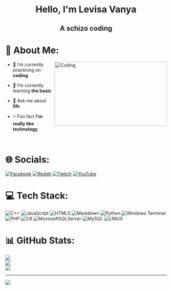 <h1 align = "center">Hello, I'm Levisa Vanya</h1>
<h2 align = "center">A schizo coding</h2>


# 💫 About Me:
<img align="right" alt="Coding" width="350" height = "200" src="https://media3.giphy.com/media/v1.Y2lkPTc5MGI3NjExcGgwdG16NGFyMmV3N2draWd2dDlkNm8yNW1mc2FnMG04eDlnMjE3NSZlcD12MV9pbnRlcm5hbF9naWZfYnlfaWQmY3Q9Zw/RgZFvGuI4OxLjuSvRF/giphy.gif"/>

- 🔭 I’m currently practicing on **coding**

- 🌱 I’m currently learning **the basic**

- 💬 Ask me about **life**

- ⚡ Fun fact **I'm really like technology**
<br>

# 🌐 Socials:
[![Facebook](https://img.shields.io/badge/Facebook-%231877F2.svg?logo=Facebook&logoColor=white)](https://facebook.com/LevisaVanya) [![Reddit](https://img.shields.io/badge/Reddit-%23FF4500.svg?logo=Reddit&logoColor=white)](https://reddit.com/user/levis-vanya) [![Twitch](https://img.shields.io/badge/Twitch-%239146FF.svg?logo=Twitch&logoColor=white)](https://twitch.tv/thongle321456) [![YouTube](https://img.shields.io/badge/YouTube-%23FF0000.svg?logo=YouTube&logoColor=white)](https://youtube.com/@levis2) 

# 💻 Tech Stack:
![C++](https://img.shields.io/badge/c++-%2300599C.svg?style=for-the-badge&logo=c%2B%2B&logoColor=white) ![JavaScript](https://img.shields.io/badge/javascript-%23323330.svg?style=for-the-badge&logo=javascript&logoColor=%23F7DF1E) ![HTML5](https://img.shields.io/badge/html5-%23E34F26.svg?style=for-the-badge&logo=html5&logoColor=white) ![Markdown](https://img.shields.io/badge/markdown-%23000000.svg?style=for-the-badge&logo=markdown&logoColor=white) ![Python](https://img.shields.io/badge/python-3670A0?style=for-the-badge&logo=python&logoColor=ffdd54) ![Windows Terminal](https://img.shields.io/badge/Windows%20Terminal-%234D4D4D.svg?style=for-the-badge&logo=windows-terminal&logoColor=white) ![PHP](https://img.shields.io/badge/php-%23777BB4.svg?style=for-the-badge&logo=php&logoColor=white) ![C#](https://img.shields.io/badge/c%23-%23239120.svg?style=for-the-badge&logo=c-sharp&logoColor=white) ![MicrosoftSQLServer](https://img.shields.io/badge/Microsoft%20SQL%20Server-CC2927?style=for-the-badge&logo=microsoft%20sql%20server&logoColor=white) ![MySQL](https://img.shields.io/badge/mysql-%2300000f.svg?style=for-the-badge&logo=mysql&logoColor=white) ![LINUX](https://img.shields.io/badge/Linux-FCC624?style=for-the-badge&logo=linux&logoColor=black)
# 📊 GitHub Stats:
![](https://github-readme-stats.vercel.app/api?username=thongle321&theme=tokyonight&hide_border=false&include_all_commits=false&count_private=false)<br/>
![](https://github-readme-streak-stats.herokuapp.com/?user=thongle321&theme=tokyonight&hide_border=false)<br/>
![](https://github-readme-stats.vercel.app/api/top-langs/?username=thongle321&theme=tokyonight&hide_border=false&include_all_commits=false&count_private=false&layout=compact)

---
[![](https://visitcount.itsvg.in/api?id=thongle321&icon=0&color=6)](https://visitcount.itsvg.in)

<!-- Proudly created with GPRM ( https://gprm.itsvg.in ) -->
